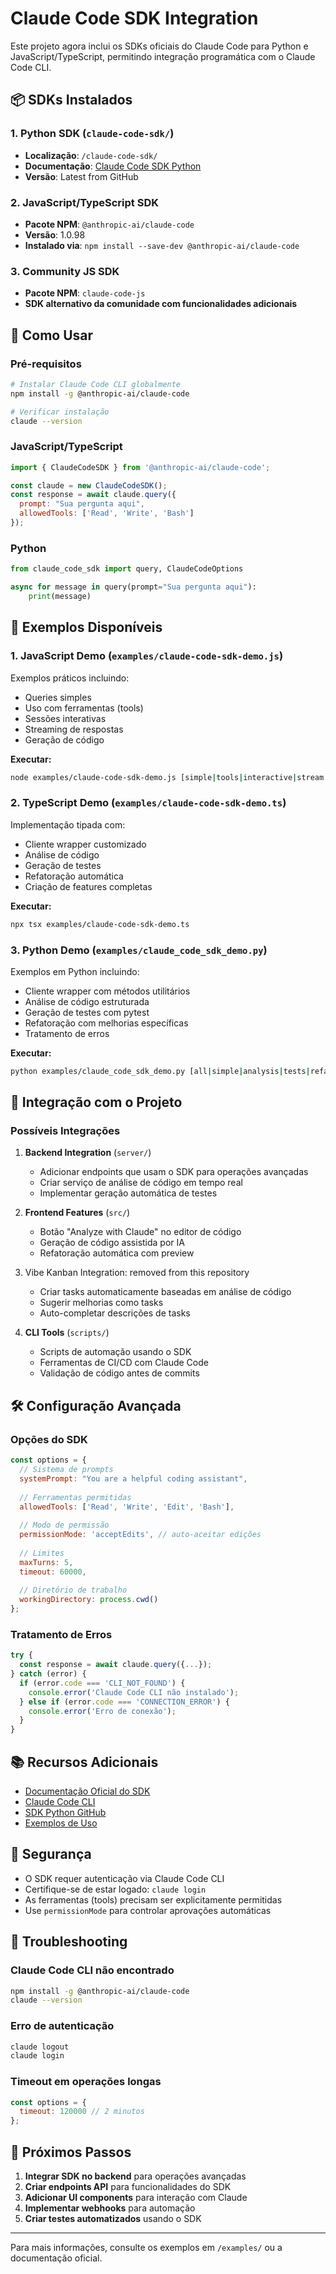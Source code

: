 # Claude Code SDK Integration

Este projeto agora inclui os SDKs oficiais do Claude Code para Python e JavaScript/TypeScript, permitindo integração programática com o Claude Code CLI.

## 📦 SDKs Instalados

### 1. **Python SDK** (`claude-code-sdk/`)
- **Localização**: `/claude-code-sdk/`
- **Documentação**: [Claude Code SDK Python](https://github.com/anthropics/claude-code-sdk-python)
- **Versão**: Latest from GitHub

### 2. **JavaScript/TypeScript SDK** 
- **Pacote NPM**: `@anthropic-ai/claude-code`
- **Versão**: 1.0.98
- **Instalado via**: `npm install --save-dev @anthropic-ai/claude-code`

### 3. **Community JS SDK**
- **Pacote NPM**: `claude-code-js`
- **SDK alternativo da comunidade com funcionalidades adicionais**

## 🚀 Como Usar

### Pré-requisitos
```bash
# Instalar Claude Code CLI globalmente
npm install -g @anthropic-ai/claude-code

# Verificar instalação
claude --version
```

### JavaScript/TypeScript
```javascript
import { ClaudeCodeSDK } from '@anthropic-ai/claude-code';

const claude = new ClaudeCodeSDK();
const response = await claude.query({
  prompt: "Sua pergunta aqui",
  allowedTools: ['Read', 'Write', 'Bash']
});
```

### Python
```python
from claude_code_sdk import query, ClaudeCodeOptions

async for message in query(prompt="Sua pergunta aqui"):
    print(message)
```

## 📝 Exemplos Disponíveis

### 1. **JavaScript Demo** (`examples/claude-code-sdk-demo.js`)
Exemplos práticos incluindo:
- Queries simples
- Uso com ferramentas (tools)
- Sessões interativas
- Streaming de respostas
- Geração de código

**Executar:**
```bash
node examples/claude-code-sdk-demo.js [simple|tools|interactive|stream|codegen]
```

### 2. **TypeScript Demo** (`examples/claude-code-sdk-demo.ts`)
Implementação tipada com:
- Cliente wrapper customizado
- Análise de código
- Geração de testes
- Refatoração automática
- Criação de features completas

**Executar:**
```bash
npx tsx examples/claude-code-sdk-demo.ts
```

### 3. **Python Demo** (`examples/claude_code_sdk_demo.py`)
Exemplos em Python incluindo:
- Cliente wrapper com métodos utilitários
- Análise de código estruturada
- Geração de testes com pytest
- Refatoração com melhorias específicas
- Tratamento de erros

**Executar:**
```bash
python examples/claude_code_sdk_demo.py [all|simple|analysis|tests|refactor|feature|error]
```

## 🔧 Integração com o Projeto

### Possíveis Integrações

1. **Backend Integration** (`server/`)
   - Adicionar endpoints que usam o SDK para operações avançadas
   - Criar serviço de análise de código em tempo real
   - Implementar geração automática de testes

2. **Frontend Features** (`src/`)
   - Botão "Analyze with Claude" no editor de código
   - Geração de código assistida por IA
   - Refatoração automática com preview

3. Vibe Kanban Integration: removed from this repository
   - Criar tasks automaticamente baseadas em análise de código
   - Sugerir melhorias como tasks
   - Auto-completar descrições de tasks

4. **CLI Tools** (`scripts/`)
   - Scripts de automação usando o SDK
   - Ferramentas de CI/CD com Claude Code
   - Validação de código antes de commits

## 🛠️ Configuração Avançada

### Opções do SDK

```javascript
const options = {
  // Sistema de prompts
  systemPrompt: "You are a helpful coding assistant",
  
  // Ferramentas permitidas
  allowedTools: ['Read', 'Write', 'Edit', 'Bash'],
  
  // Modo de permissão
  permissionMode: 'acceptEdits', // auto-aceitar edições
  
  // Limites
  maxTurns: 5,
  timeout: 60000,
  
  // Diretório de trabalho
  workingDirectory: process.cwd()
};
```

### Tratamento de Erros

```javascript
try {
  const response = await claude.query({...});
} catch (error) {
  if (error.code === 'CLI_NOT_FOUND') {
    console.error('Claude Code CLI não instalado');
  } else if (error.code === 'CONNECTION_ERROR') {
    console.error('Erro de conexão');
  }
}
```

## 📚 Recursos Adicionais

- [Documentação Oficial do SDK](https://docs.anthropic.com/en/docs/claude-code/sdk)
- [Claude Code CLI](https://github.com/anthropics/claude-code)
- [SDK Python GitHub](https://github.com/anthropics/claude-code-sdk-python)
- [Exemplos de Uso](https://github.com/hesreallyhim/awesome-claude-code)

## 🔐 Segurança

- O SDK requer autenticação via Claude Code CLI
- Certifique-se de estar logado: `claude login`
- As ferramentas (tools) precisam ser explicitamente permitidas
- Use `permissionMode` para controlar aprovações automáticas

## 🐛 Troubleshooting

### Claude Code CLI não encontrado
```bash
npm install -g @anthropic-ai/claude-code
claude --version
```

### Erro de autenticação
```bash
claude logout
claude login
```

### Timeout em operações longas
```javascript
const options = {
  timeout: 120000 // 2 minutos
};
```

## 🎯 Próximos Passos

1. **Integrar SDK no backend** para operações avançadas
2. **Criar endpoints API** para funcionalidades do SDK
3. **Adicionar UI components** para interação com Claude
4. **Implementar webhooks** para automação
5. **Criar testes automatizados** usando o SDK

---

Para mais informações, consulte os exemplos em `/examples/` ou a documentação oficial.
